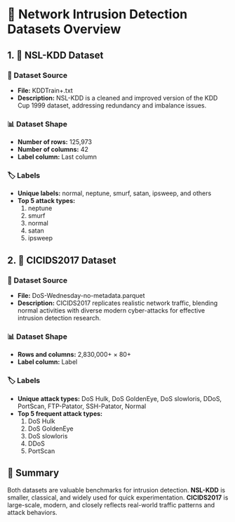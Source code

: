 <h1>🔐 Network Intrusion Detection Datasets Overview</h1>

<h2>1. 📂 NSL-KDD Dataset</h2>

<h3>📌 Dataset Source</h3>
<ul>
  <li><strong>File:</strong> KDDTrain+.txt</li>
  <li><strong>Description:</strong> NSL-KDD is a cleaned and improved version of the KDD Cup 1999 dataset, addressing redundancy and imbalance issues.</li>
</ul>

<h3>📊 Dataset Shape</h3>
<ul>
  <li><strong>Number of rows:</strong> 125,973</li>
  <li><strong>Number of columns:</strong> 42</li>
  <li><strong>Label column:</strong> Last column</li>
</ul>

<h3>🏷️ Labels</h3>
<ul>
  <li><strong>Unique labels:</strong> normal, neptune, smurf, satan, ipsweep, and others</li>
  <li><strong>Top 5 attack types:</strong>
    <ol>
      <li>neptune</li>
      <li>smurf</li>
      <li>normal</li>
      <li>satan</li>
      <li>ipsweep</li>
    </ol>
  </li>
</ul>



<h2>2. 📂 CICIDS2017 Dataset</h2>

<h3>📌 Dataset Source</h3>
<ul>
  <li><strong>File:</strong> DoS-Wednesday-no-metadata.parquet</li>
  <li><strong>Description:</strong> CICIDS2017 replicates realistic network traffic, blending normal activities with diverse modern cyber-attacks for effective intrusion detection research.</li>
</ul>

<h3>📊 Dataset Shape</h3>
<ul>
  <li><strong>Rows and columns:</strong> 2,830,000+ × 80+</li>
  <li><strong>Label column:</strong> Label</li>
</ul>

<h3>🏷️ Labels</h3>
<ul>
  <li><strong>Unique attack types:</strong> DoS Hulk, DoS GoldenEye, DoS slowloris, DDoS, PortScan, FTP-Patator, SSH-Patator, Normal</li>
  <li><strong>Top 5 frequent attack types:</strong>
    <ol>
      <li>DoS Hulk</li>
      <li>DoS GoldenEye</li>
      <li>DoS slowloris</li>
      <li>DDoS</li>
      <li>PortScan</li>
    </ol>
  </li>
</ul>



<h2>📌 Summary</h2>
<p>
  Both datasets are valuable benchmarks for intrusion detection.  
  <strong>NSL-KDD</strong>  is smaller, classical, and widely used for quick experimentation.  
  <strong>CICIDS2017</strong>  is large-scale, modern, and closely reflects real-world traffic patterns and attack behaviors.  
</p>
